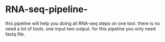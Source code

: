 # RNA-seq-pipeline-
this pipeline will help you doing all RNA-seq steps on one tool. there is no need a lot of tools. 
one input two output.
for this pipeline you only need fastq file. 
